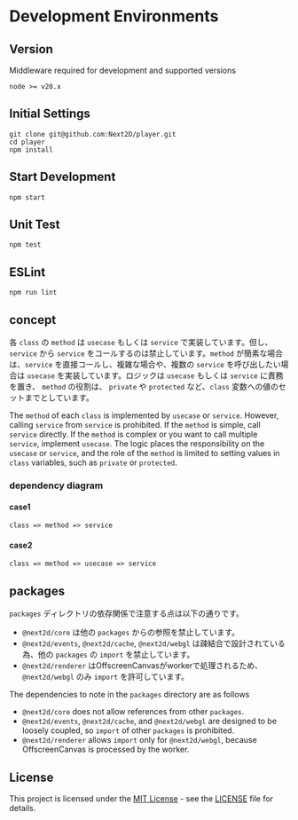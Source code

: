 # Development Environments

## Version 
Middleware required for development and supported versions
```
node >= v20.x
```

## Initial Settings
```
git clone git@github.com:Next2D/player.git
cd player
npm install
```

## Start Development
```
npm start
```

## Unit Test
```
npm test
```

## ESLint
```
npm run lint
```

## concept
各 `class` の `method` は `usecase` もしくは `service` で実装しています。但し、`service` から `service` をコールするのは禁止しています。`method` が簡素な場合は、`service` を直接コールし、複雑な場合や、複数の `service` を呼び出したい場合は `usecase` を実装しています。ロジックは `usecase` もしくは `service` に責務を置き、 `method` の役割は、 `private` や `protected` など、`class` 変数への値のセットまでとしています。

The `method` of each `class` is implemented by `usecase` or `service`. However, calling `service` from `service` is prohibited. If the `method` is simple, call `service` directly. If the `method` is complex or you want to call multiple `service`, implement `usecase`. The logic places the responsibility on the `usecase` or `service`, and the role of the `method` is limited to setting values in `class` variables, such as `private` or `protected`.

### dependency diagram

#### case1
```
class => method => service
```

#### case2
```
class => method => usecase => service
```

## packages
`packages` ディレクトリの依存関係で注意する点は以下の通りです。
- `@next2d/core` は他の `packages` からの参照を禁止しています。
- `@next2d/events`, `@next2d/cache`, `@next2d/webgl` は疎結合で設計されている為、他の `packages` の `import` を禁止しています。
- `@next2d/renderer` はOffscreenCanvasがworkerで処理されるため、 `@next2d/webgl` のみ `import` を許可しています。

The dependencies to note in the `packages` directory are as follows
- `@next2d/core` does not allow references from other `packages`.
- `@next2d/events`, `@next2d/cache`, and `@next2d/webgl` are designed to be loosely coupled, so `import` of other `packages` is prohibited.
- `@next2d/renderer` allows `import` only for `@next2d/webgl`, because OffscreenCanvas is processed by the worker.

## License
This project is licensed under the [MIT License](https://opensource.org/licenses/MIT) - see the [LICENSE](LICENSE) file for details.